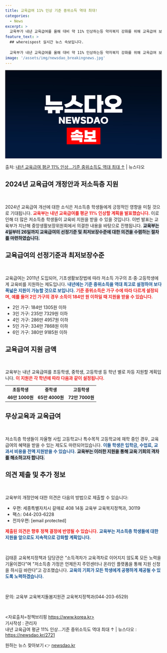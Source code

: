 ```yaml
---
title: 교육급여 11% 인상 기준 중위소득 역대 최대!
categories:
  - News
excerpt: >
  교육부가 내년 교육급여를 올해 대비 약 11% 인상하는등 약자복지 강화를 위해 교육급여 보장 수준을 확대 지…
feature_text: >
  ## whereispost 실시간 뉴스 속보입니다.

  교육부가 내년 교육급여를 올해 대비 약 11% 인상하는등 약자복지 강화를 위해 교육급여 보장 수준을 확대 지…
image: '/assets/img/newsdao_breakingnews.jpg'
---
```


![뉴스다오 속보](/assets/img/newsdao_breakingnews.jpg)

<p>출처: <a href="https://newsdao.kr/2721" rel="dofollow">내년 교육급여 평균 11% 인상…기준 중위소득도 역대 최대 ↑</a> | 뉴스다오</p>

<h2 data-ke-size="size26">2024년 교육급여 개정안과 저소득층 지원</h2>

<p data-ke-size="size16">&nbsp;</p>

2024년 교육급여 개선에 대한 소식은 저소득층 학생들에게 긍정적인 영향을 미칠 것으로 기대됩니다. <b><span style="color: #ee2323;">교육부는 내년 교육급여를 평균 11% 인상할 계획을 발표했습니다.</span></b> 이로 인해 더 많은 저소득층 학생들이 교육비 지원을 받을 수 있을 것입니다. 이번 발표는 교육부가 지난해 중앙생활보장위원회에서 의결한 내용을 바탕으로 진행됩니다. <b><span style="background-color: #21538527;">교육부는 4일부터 26일까지 교육급여의 선정기준 및 최저보장수준에 대한 의견을 수렴하는 절차를 마련하였습니다.</span></b>

<h2 data-ke-size="size26">교육급여의 선정기준과 최저보장수준</h2>

<p data-ke-size="size16">&nbsp;</p>

교육급여는 2011년 도입되어, 기초생활보장법에 따라 저소득 가구의 초·중·고등학생에게 교육비를 지원하는 제도입니다. <b><span style="color: #1a5490;">내년에는 기준 중위소득을 역대 최고로 설정하여 보다 폭넓은 지원이 가능할 것으로 보입니다.</span></b> <b><span style="color: #ee2323;">기준 중위소득은 가구 수에 따라 다르게 설정되며, 예를 들어 2인 가구의 경우 소득이 184만 원 이하일 때 지원을 받을 수 있습니다.</span></b>

<ul>
    <li>2인 가구: 184만 1305원 이하</li>
    <li>3인 가구: 235만 7329원 이하</li>
    <li>4인 가구: 286만 4957원 이하</li>
    <li>5인 가구: 334만 7868원 이하</li>
    <li>6인 가구: 380만 9185원 이하</li>
</ul>

<h2 data-ke-size="size26">교육급여 지원 금액</h2>

<p data-ke-size="size16">&nbsp;</p>

교육부는 내년 교육급여를 초등학생, 중학생, 고등학생 등 학년 별로 차등 지원할 계획입니다. <b><span style="color: #ee2323;">이 지원은 각 학년에 따라 다음과 같이 설정됩니다.</span></b>

<table>
    <tr>
        <td style="text-align: center; height: 17px;"><b>초등학생</b></td>
        <td style="text-align: center; height: 17px;"><b>중학생</b></td>
        <td style="text-align: center; height: 17px;"><b>고등학생</b></td>
    </tr>
    <tr>
        <td style="text-align: center; height: 17px;"><b>46만 1000원</b></td>
        <td style="text-align: center; height: 17px;"><b>65만 4000원</b></td>
        <td style="text-align: center; height: 17px;"><b>72만 7000원</b></td>
    </tr>
</table>

<h2 data-ke-size="size26">무상교육과 교육급여</h2>

<p data-ke-size="size16">&nbsp;</p>

저소득층 학생들이 자율형 사립 고등학교나 특수목적 고등학교에 재학 중인 경우, 교육급여의 혜택을 받을 수 있는 제도도 마련되어있습니다. <b><span style="color: #1a5490;">이들 학생은 입학금, 수업료, 교과서 비용을 전액 지원받을 수 있습니다.</span></b> <b><span style="background-color: #21538527;">교육부는 이러한 지원을 통해 교육 기회의 격차를 해소하고자 합니다.</span></b>

<h2 data-ke-size="size26">의견 제출 및 추가 정보</h2>

<p data-ke-size="size16">&nbsp;</p>

교육부의 개정안에 대한 의견은 다음의 방법으로 제출할 수 있습니다:

<ul>
    <li>우편: 세종특별자치시 갈매로 408 14동 교육부 교육복지정책과, 30119</li>
    <li>팩스: 044-203-6228</li>
    <li>전자우편: [email protected]</li>
</ul>

<b><span style="color: #ee2323;">제출된 의견은 향후 정책 결정에 반영될 수 있습니다.</span></b> <b><span style="color: #1a5490;">교육부는 저소득층 학생들에 대한 지원을 앞으로도 지속적으로 강화할 계획입니다.</span></b>

<p data-ke-size="size16">&nbsp;</p>

김태훈 교육복지정책과 담당관은 “소득격차가 교육격차로 이어지지 않도록 모든 노력을 기울이겠다"며 "저소득층 가정은 언제든지 주민센터나 온라인 플랫폼을 통해 지원 신청을 하시길 바란다”고 강조했습니다. <b><span style="color: #1a5490;">교육의 기회가 모든 학생에게 공평하게 제공될 수 있도록 노력하겠습니다.</span></b>

<p data-ke-size="size16">&nbsp;</p>

문의: 교육부 교육복지돌봄지원관 교육복지정책과(044-203-6529)

<p data-ke-size="size16">&nbsp;</p>

<자료출처=정책브리핑 https://www.korea.kr>  
기사작성 : 관리자  
내년 교육급여 평균 11% 인상…기준 중위소득도 역대 최대 ↑ | 뉴스다오  : https://newsdao.kr/2721 

원하는 뉴스 찾아보기 👉 <a href="https://newsdao.kr" rel="dofollow">newsdao.kr</a>


